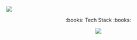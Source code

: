 <img src="https://capsule-render.vercel.app/api?type=waving&color=auto&height=200&section=header&text=The%20App&fontSize=60&fontAlign=50" />

<p align ="center">:books: Tech Stack :books:</p>
<div align="center">
<img src="https://img.shields.io/badge/아이콘내용-바탕색?style=flat&logo=로고이름&logoColor=white"/>
</div>
